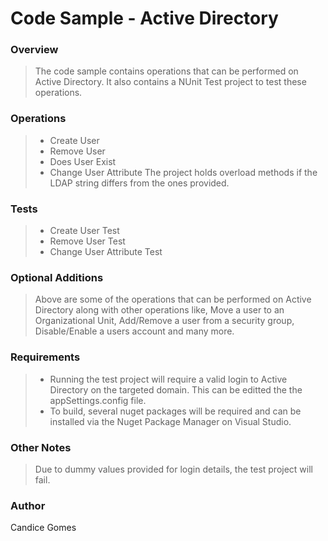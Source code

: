 # Code Sample - Active Directory
### Overview
>The code sample contains operations that can be performed on Active Directory. It also contains a NUnit Test project to test these operations.

### Operations
>* Create User
>* Remove User
>* Does User Exist
>* Change User Attribute
>The project holds overload methods if the LDAP string differs from the ones provided. 

### Tests
>* Create User Test
>* Remove User Test
>* Change User Attribute Test

### Optional Additions
>Above are some of the operations that can be performed on Active Directory along with other operations like, Move a user to an Organizational Unit, Add/Remove a user from a security group, Disable/Enable a users account and many more. 

### Requirements
>* Running the test project will require a valid login to Active Directory on the targeted domain. This can be editted the the appSettings.config file.
>* To build, several nuget packages will be required and can be installed via the Nuget Package Manager on Visual Studio.

### Other Notes
>Due to dummy values provided for login details, the test project will fail.

### Author
Candice Gomes
